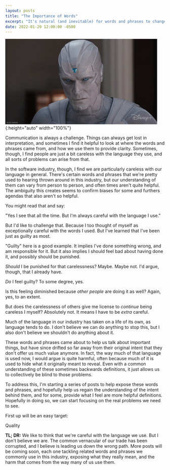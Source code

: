 ```yaml
---
layout: posts
title: "The Importance of Words"
excerpt: "It's natural (and inevitable) for words and phrases to change in meaning over time. But what if they were chosen for a purpose, but their meaning changes enough to undermine that purpose?"
date: 2022-01-20 12:00:00 -0500
---
```


!["Vision from Marvel requesting elaboration"](/images/elaboration.gif){:height="auto" width="100%"}

Communication is always a challenge. Things can always get lost in interpretation, and sometimes I find it helpful to look at where the words and phrases came from, and how we use them to provide clarity. Sometimes, though, I find people are just a bit careless with the language they use, and all sorts of problems can arise from that.

In the software industry, though, I find we are particularly careless with our language in general. There's certain words and phrases that we're pretty used to hearing thrown around in this industry, but our understanding of them can vary from person to person, and often times aren't quite helpful. The ambiguity this creates seems to confirm biases for some and furthers agendas that also aren't so helpful.

You might read that and say:

"Yes I see that all the time. But I'm always careful with the language I use."

But I'd like to challenge that. Because I too thought of myself as exceptionally careful with the words I used. But I've learned that I've been just as guilty as most.

"Guilty" here is a good example. It implies I've done something wrong, and am responsible for it. But it also implies I should feel bad about having done it, and possibly should be punished.

_Should_ I be punished for that carelessness? Maybe. Maybe not. I'd argue, though, that I already have.

_Do_ I feel guilty? To some degree, yes.

Is this feeling diminished because _other people_ are doing it as well? Again, yes, to an extent.

But does the carelessness of others give me license to _continue_ being careless I myself? Absolutely not. It means I have to be _extra_ careful.

Much of the language in our industry has taken on a life of its own, as language tends to do. I don't believe we can do anything to stop this, but I also don't believe we shouldn't do anything about it.

These words and phrases came about to help us talk about important things, but have since drifted so far away from their original intent that they don't offer us much value anymore. In fact, the way much of that language is used now, I would argue is quite harmful, often because much of it is used to hide what it originally meant to reveal. Even with a common understanding of these sometimes backwards definitions, it just allows us to collectively be blind to those problems.

To address this, I'm starting a series of posts to help expose these words and phrases, and hopefully help us regain the understanding of the intent behind them, and for some, provide what I feel are more helpful definitions. Hopefully in doing so, we can start focusing on the real problems we need to see.

First up will be an easy target:

Quality

**TL; DR:** We like to think that we're careful with the language we use. But I don't believe we are. The common vernacular of our trade has been corrupted, and I believe is leading us down the wrong path. More posts will be coming soon, each one tackling related words and phrases we commonly use in this industry, exposing what they really mean, and the harm that comes from the way many of us use them.
